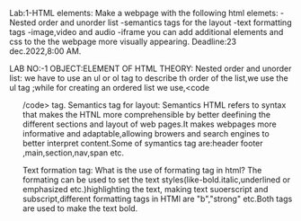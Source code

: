  Lab:1-HTML elements:
Make a webpage with the following html elemets:
  -Nested order and unorder list
  -semantics tags for the layout
  -text formatting tags
  -image,video and audio
  -iframe
  you can add additional elements and css to the the webpage more visually appearing.
  Deadline:23 dec.2022,8:00 AM.


LAB NO:-1
OBJECT:ELEMENT OF HTML
THEORY:
Nested order and unorder list: we have to use an ul or ol tag to describe th order of the list,we use the ul tag ;while for creating an ordered list we use,<code <ol>/code> tag.
Semantics tag for layout:
Semantics HTML refers to syntax that makes the HTNL more comprehensible by better deefining the different sections and layout of web pages.It makes webpages more informative and adaptable,allowing browers and search engines to better interpret content.Some of symantics tag are:header footer ,main,section,nav,span etc.

Text formation tag:
What is the use of formating tag in html? The formating can be used to set the text styles(like-bold.italic,underlined or emphasized etc.)highlighting the text, making text suoerscript and subscript,different formatting tags in HTMl are "b","strong" etc.Both tags are used to make the text bold. 
